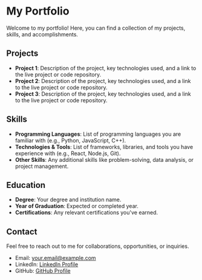 # My Portfolio

Welcome to my portfolio! Here, you can find a collection of my projects, skills, and accomplishments.

## Projects
- **Project 1**: Description of the project, key technologies used, and a link to the live project or code repository.
- **Project 2**: Description of the project, key technologies used, and a link to the live project or code repository.
- **Project 3**: Description of the project, key technologies used, and a link to the live project or code repository.

## Skills
- **Programming Languages**: List of programming languages you are familiar with (e.g., Python, JavaScript, C++).
- **Technologies & Tools**: List of frameworks, libraries, and tools you have experience with (e.g., React, Node.js, Git).
- **Other Skills**: Any additional skills like problem-solving, data analysis, or project management.

## Education
- **Degree**: Your degree and institution name.
- **Year of Graduation**: Expected or completed year.
- **Certifications**: Any relevant certifications you've earned.

## Contact
Feel free to reach out to me for collaborations, opportunities, or inquiries.
- Email: your.email@example.com
- LinkedIn: [LinkedIn Profile](https://www.linkedin.com/in/yourprofile)
- GitHub: [GitHub Profile](https://github.com/yourprofile)

